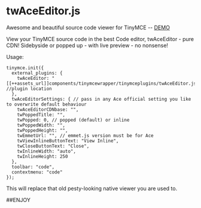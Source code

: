 # twAceEditor.js
Awesome and beautiful source code viewer for TinyMCE -- <a href="http://www.leofec.com/modx-revolution/tinymce-floating-air-bubble-toolbar.html" target="_blank">DEMO</a>

View your TinyMCE source code in the best Code editor, twAceEditor - pure CDN!
Sidebyside or popped up - with live preview - no nonsense!

Usage:
```
tinymce.init({
  external_plugins: {
    twAceEditor: "[[++assets_url]]components/tinymcewrapper/tinymceplugins/twAceEditor.js", //plugin location
  },
  twAceEditorSettings: { // pass in any Ace official setting you like to overwrite default behaviour
    twAceEditorCDNbase: "",
    twPoppedTitle: "",
    twPopped: 0, // popped (default) or inline
    twPoppedWidth: "",
    twPoppedHeight: "",
    twEmmetUrl: "", // emmet.js version must be for Ace
    twViewInlineButtonText: "View Inline",
    twCloseButtonText: "Close",
    twInlineWidth: "auto",
    twInlineHeight: 250
  },
  toolbar: "code",
  contextmenu: "code"
});
```
This will replace that old pesty-looking native viewer you are used to.

##ENJOY
